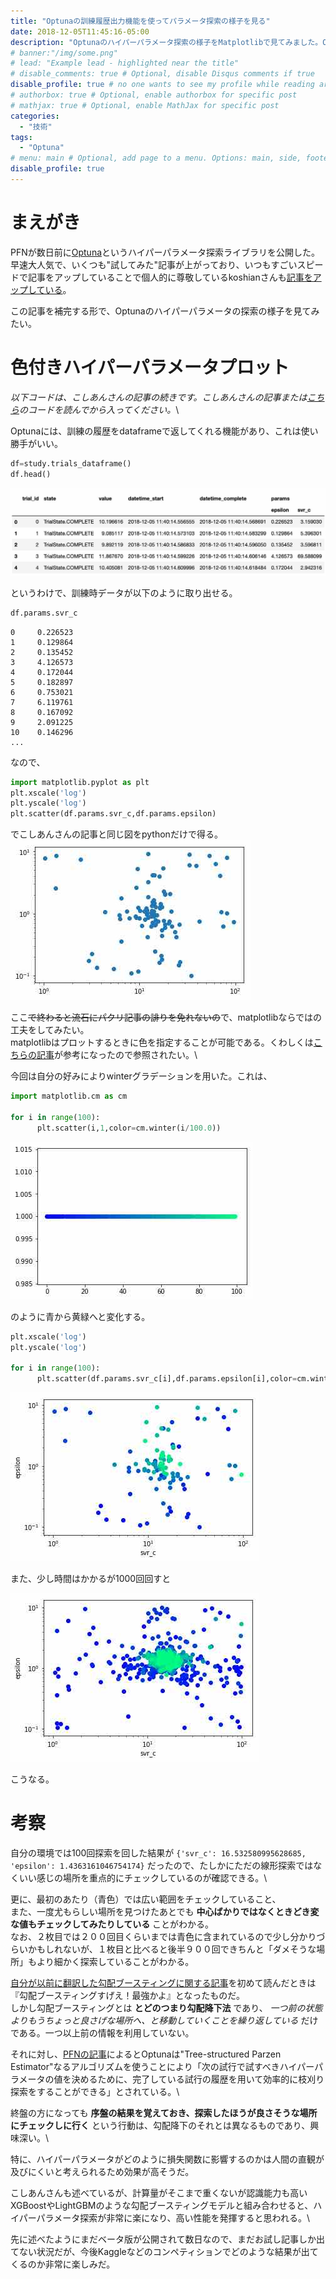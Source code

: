 ```yaml
---
title: "Optunaの訓練履歴出力機能を使ってパラメータ探索の様子を見る"
date: 2018-12-05T11:45:16-05:00
description: "Optunaのハイパーパラメータ探索の様子をMatplotlibで見てみました。Optunaは訓練履歴も出力できて便利ですね。"
# banner:"/img/some.png"
# lead: "Example lead - highlighted near the title"
# disable_comments: true # Optional, disable Disqus comments if true
disable_profile: true # no one wants to see my profile while reading articles
# authorbox: true # Optional, enable authorbox for specific post
# mathjax: true # Optional, enable MathJax for specific post
categories:
  - "技術"
tags:
  - "Optuna"
# menu: main # Optional, add page to a menu. Options: main, side, footer
disable_profile: true
---
```


# まえがき

PFNが数日前に[Optuna](https://research.preferred.jp/2018/12/optuna-release/)というハイパーパラメータ探索ライブラリを公開した。\
早速大人気で、いくつも"試してみた"記事が上がっており、いつもすごいスピードで記事をアップしていることで個人的に尊敬しているkoshianさんも[記事をアップしている](https://qiita.com/koshian2/items/1c0f781d244a6046b83e)。

この記事を補完する形で、Optunaのハイパーパラメータの探索の様子を見てみたい。

# 色付きハイパーパラメータプロット

*以下コードは、こしあんさんの記事の続きです。こしあんさんの記事または[こちら](/python/optuna-koshian-reference.py)のコードを読んでから入ってください。*\

Optunaには、訓練の履歴をdataframeで返してくれる機能があり、これは使い勝手がいい。

```python
df=study.trials_dataframe()
df.head()
```

![df.head()の出力](optuna_df_head_output.jpg "output of df.head")


というわけで、訓練時データが以下のように取り出せる。

```python
df.params.svr_c
```

```out
0     0.226523
1     0.129864
2     0.135452
3     4.126573
4     0.172044
5     0.182897
6     0.753021
7     6.119761
8     0.167092
9     2.091225
10    0.146296
...
```

なので、

```python
import matplotlib.pyplot as plt
plt.xscale('log')
plt.yscale('log')
plt.scatter(df.params.svr_c,df.params.epsilon)
```
でこしあんさんの記事と同じ図をpythonだけで得る。
![uncolored plot](optuna-parameter-plot.jpg)

ここ~~で終わると流石にパクリ記事の誹りを免れないの~~で、matplotlibならではの工夫をしてみたい。\
matplotlibはプロットするときに色を指定することが可能である。くわしくは[こちらの記事](https://qiita.com/hokekiyoo/items/cea310b2c36a01b970a6)が参考になったので参照されたい。\

今回は自分の好みによりwinterグラデーションを用いた。これは、

```python
import matplotlib.cm as cm

for i in range(100):
      plt.scatter(i,1,color=cm.winter(i/100.0))
```
![gradation](gradation-test-plot.jpg)

のように青から黄緑へと変化する。

```python
plt.xscale('log')
plt.yscale('log')

for i in range(100):
      plt.scatter(df.params.svr_c[i],df.params.epsilon[i],color=cm.winter(i/100.0))
```
![colored plot](gradation-parameter-plot.jpg)

また、少し時間はかかるが1000回回すと

![1000 times plot](gradation-plot-1000.jpg)

こうなる。

# 考察

自分の環境では100回探索を回した結果が `{'svr_c': 16.532580995628685, 'epsilon': 1.4363161046754174}` だったので、たしかにただの線形探索ではなくいい感じの場所を重点的にチェックしているのが確認できる。\

更に、最初のあたり（青色）では広い範囲をチェックしていること、\
また、一度尤もらしい場所を見つけたあとでも **中心ばかりではなくときどき変な値もチェックしてみたりしている** ことがわかる。\
なお、２枚目では２００回目くらいまでは青色に含まれているので少し分かりづらいかもしれないが、１枚目と比べると後半９００回できちんと「ダメそうな場所」もより細かく探索していることがわかる。

[自分が以前に翻訳した勾配ブースティングに関する記事](https://woodyzootopia.github.io/2018/10/29/kaggle-masterが勾配ブースティングを解説するよ/)を初めて読んだときは『勾配ブースティングすげえ！最強かよ』となったものだ。\
しかし勾配ブースティングとは **とどのつまり勾配降下法** であり、 *一つ前の状態よりもうちょっと良さげな場所へ、と移動していくことを繰り返している* だけである。一つ以上前の情報を利用していない。

それに対し、[PFNの記事](https://research.preferred.jp/2018/12/optuna-release/)によるとOptunaは"Tree-structured Parzen Estimator"なるアルゴリズムを使うことにより「次の試行で試すべきハイパーパラメータの値を決めるために、完了している試行の履歴を用いて効率的に枝刈り探索をすることができる」とされている。\

終盤の方になっても **序盤の結果を覚えておき、探索したほうが良さそうな場所にチェックしに行く** という行動は、勾配降下のそれとは異なるものであり、興味深い。\

特に、ハイパーパラメータがどのように損失関数に影響するのかは人間の直観が及びにくいと考えられるため効果が高そうだ。

こしあんさんも述べているが、計算量がそこまで重くないが認識能力も高いXGBoostやLightGBMのような勾配ブースティングモデルと組み合わせると、ハイパーパラメータ探索が非常に楽になり、高い性能を発揮すると思われる。\

先に述べたようにまだベータ版が公開されて数日なので、まだお試し記事しか出てない状況だが、今後Kaggleなどのコンペティションでどのような結果が出てくるのか非常に楽しみだ。
